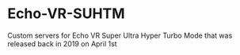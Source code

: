 # Echo-VR-SUHTM
Custom servers for Echo VR Super Ultra Hyper Turbo Mode that was released back in 2019 on April 1st
